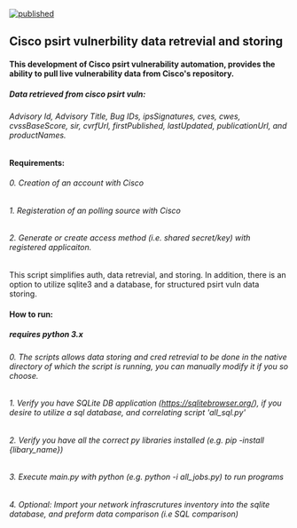 [![published](https://static.production.devnetcloud.com/codeexchange/assets/images/devnet-published.svg)](https://developer.cisco.com/codeexchange/github/repo/FutureCCIE/Cisco-psirt)
## Cisco psirt vulnerbility data retrevial and storing
#### This development of Cisco psirt vulnerability automation, provides the ability to pull live vulnerability data from Cisco's repository.
##### Data retrieved from cisco psirt vuln: 
###### Advisory Id, Advisory Title, Bug IDs, ipsSignatures, cves, cwes, cvssBaseScore, sir, cvrfUrl, firstPublished, lastUpdated, publicationUrl, and productNames.

#### Requirements:
###### 0. Creation of an account with Cisco
###### 1. Registeration of an polling source with Cisco 
###### 2. Generate or create access method (i.e. shared secret/key) with registered applicaiton.

This script simplifies auth, data retrevial, and storing. 
In addition, there is an option to utilize sqlite3 and a database, for structured psirt vuln data storing.

#### How to run:
##### requires python 3.x
###### 0. The scripts allows data storing and cred retrevial to be done in the native directory of which the script is running, you can manually modify it if you so choose.
###### 1. Verify you have SQLite DB application (https://sqlitebrowser.org/), if you desire to utilize a sql database, and correlating script 'all_sql.py'
###### 2. Verify you have all the correct py libraries installed (e.g. pip -install {libary_name}) 
###### 3. Execute main.py with python (e.g. python -i all_jobs.py) to run programs
###### 4. Optional: Import your network infrascrutures inventory into the sqlite database, and preform data comparison (i.e SQL comparison)
